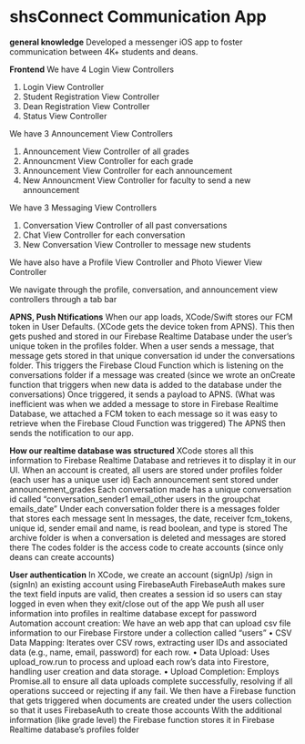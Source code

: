 # shsConnect Communication App


**general knowledge**
Developed a messenger iOS app to foster communication between 4K+ students and deans.

**Frontend**
We have 4 Login View Controllers
1) Login View Controller
2) Student Registration View Controller
3) Dean Registration View Controller
4) Status View Controller

We have 3 Announcement View Controllers
1) Announcement View Controller of all grades
2) Announcment View Controller for each grade
3) Announcement View Controller for each announcement
4) New Announcment View Controller for faculty to send a new announcement

We have 3 Messaging View Controllers
1) Conversation View Controller of all past conversations
2) Chat View Controller for each conversation
3) New Conversation View Controller to message new students

We have also have a Profile View Controller and Photo Viewer View Controller

We navigate through the profile, conversation, and announcement view controllers through a tab bar

**APNS, Push Ntifications**
When our app loads, XCode/Swift stores our FCM token in User Defaults. (XCode gets the device token from APNS). This then gets pushed and stored in our Firebase Realtime Database under the user’s unique token in the profiles folder.
When a user sends a message, that message gets stored in that unique conversation id under the conversations folder. This triggers the Firebase Cloud Function which is listening on the conversations folder if a message was created (since we wrote an onCreate function that triggers when new data is added to the database under the conversations)
Once triggered, it sends a payload to APNS. (What was inefficient was when we added a message to store in Firebase Realtime Database, we attached a FCM token to each message so it was easy to retrieve when the Firebase Cloud Function was triggered)
The APNS then sends the notification to our app.
		
**How our realtime database was structured**
XCode stores all this information to Firebase Realtime Database and retrieves it to display it in our UI.
When an account is created, all users are stored under profiles folder (each user has a unique user id)
Each announcement sent stored under announcement_grades
Each conversation made has a unique conversation id called “conversation_sender1 email_other users in the groupchat emails_date”
Under each conversation folder there is a messages folder that stores each message sent
In messages, the date, receiver fcm_tokens, unique id, sender email and name, is read boolean, and type is stored
The archive folder is when a conversation is deleted and messages are stored there
The codes folder is the access code to create accounts (since only deans can create accounts)

**User authentication**
In XCode, we create an account (signUp) /sign in (signIn) an existing account using FirebaseAuth 
FirebaseAuth makes sure the text field inputs are valid, then creates a session id so users can stay logged in even when they exit/close out of the app
We push all user information into profiles in realtime database except for password
Automation account creation: 
We have an web app that can upload csv file information to our Firebase Firstore under a collection called “users”
	•	CSV Data Mapping: Iterates over CSV rows, extracting user IDs and associated data (e.g., name, email, password) for each row.
	•	Data Upload: Uses upload_row.run to process and upload each row’s data into Firestore, handling user creation and data storage.
	•	Upload Completion: Employs Promise.all to ensure all data uploads complete successfully, resolving if all operations succeed or rejecting if any fail.
We then have a Firebase function that gets triggered when documents are created under the users collection so that it uses FirebaseAuth to create those accounts
With the additional information (like grade level) the Firebase function stores it in Firebase Realtime database’s profiles folder 

